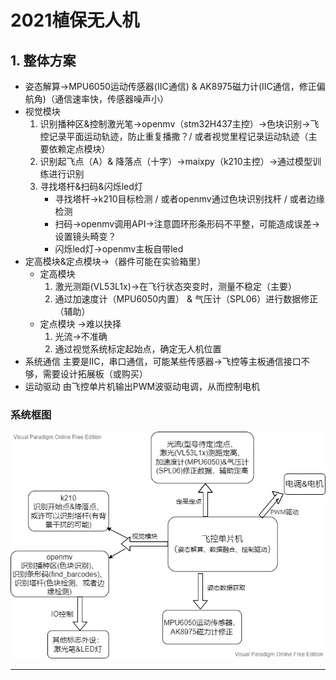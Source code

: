# 2021植保无人机

## 1. 整体方案

- 姿态解算→MPU6050运动传感器(IIC通信) & AK8975磁力计(IIC通信，修正偏航角)（通信速率快，传感器噪声小）
- 视觉模块
  1. 识别播种区&控制激光笔→openmv（stm32H437主控）→色块识别→飞控记录平面运动轨迹，防止重复播撒？/ 或者视觉里程记录运动轨迹（主要依赖定点模块）
  2. 识别起飞点（A）& 降落点（十字）→maixpy（k210主控）→通过模型训练进行识别
  3. 寻找塔杆&扫码&闪烁led灯
     - 寻找塔杆→k210目标检测 / 或者openmv通过色块识别找杆 / 或者边缘检测
     - 扫码→openmv调用API→注意圆环形条形码不平整，可能造成误差→设置镜头畸变？
     - 闪烁led灯→openmv主板自带led
- 定高模块&定点模块→（器件可能在实验箱里）
  - 定高模块
    1. 激光测距(VL53L1x)→在飞行状态突变时，测量不稳定（主要）
    2. 通过加速度计（MPU6050内置） & 气压计（SPL06）进行数据修正（辅助）
  - 定点模块
    →难以抉择
    1. 光流→不准确
    2. 通过视觉系统标定起始点，确定无人机位置
- 系统通信
  主要是IIC，串口通信，可能某些传感器→飞控等主板通信接口不够，需要设计拓展板（或购买）
- 运动驱动
  由飞控单片机输出PWM波驱动电调，从而控制电机

### 系统框图

![](./image/Untitled.jpg "")

---



